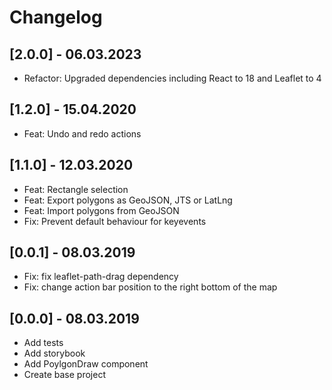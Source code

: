 # Changelog

## [2.0.0] - 06.03.2023

-   Refactor: Upgraded dependencies including React to 18 and Leaflet to 4

## [1.2.0] - 15.04.2020

-   Feat: Undo and redo actions

## [1.1.0] - 12.03.2020

-   Feat: Rectangle selection
-   Feat: Export polygons as GeoJSON, JTS or LatLng
-   Feat: Import polygons from GeoJSON
-   Fix: Prevent default behaviour for keyevents

## [0.0.1] - 08.03.2019

-   Fix: fix leaflet-path-drag dependency
-   Fix: change action bar position to the right bottom of the map

## [0.0.0] - 08.03.2019

-   Add tests
-   Add storybook
-   Add PoylgonDraw component
-   Create base project

